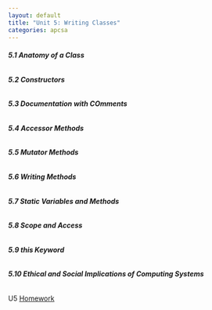 ```yaml
---
layout: default
title: "Unit 5: Writing Classes"
categories: apcsa
---
```

<h6><b>5.1 Anatomy of a Class</b></h6>
<h6><b>5.2 Constructors</b></h6>
<h6><b>5.3 Documentation with COmments</b></h6>
<h6><b>5.4 Accessor Methods</b></h6>
<h6><b>5.5 Mutator Methods</b></h6>
<h6><b>5.6 Writing Methods</b></h6>
<h6><b>5.7 Static Variables and Methods</b></h6>
<h6><b>5.8 Scope and Access</b></h6>
<h6><b>5.9 this Keyword</b></h6>
<h6><b>5.10 Ethical and Social Implications of Computing Systems</b></h6>
U5 <a href="https://github.com/wangzi190/projectc190/blob/master/_notebooks/2022-11-27-apcsa-unit-5.ipynb" target="_blank"><u>H</u>omework</a>
<br>